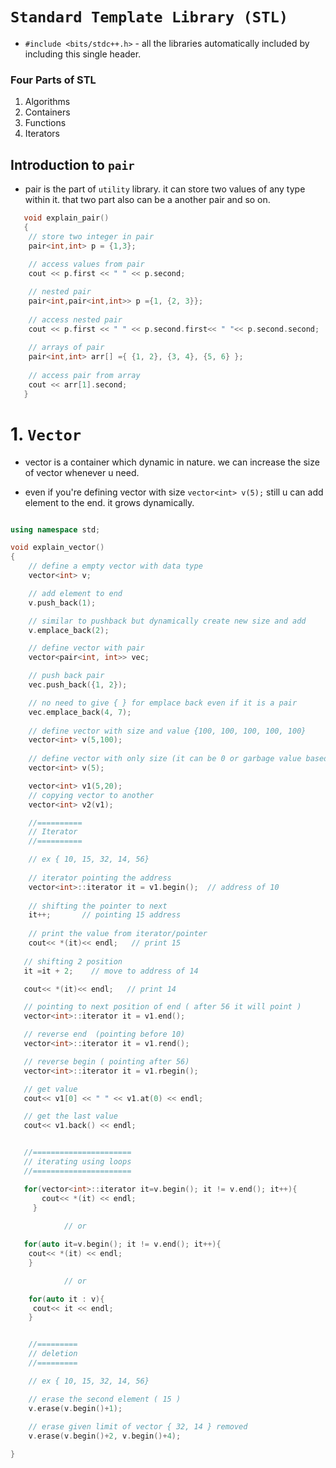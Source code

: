 # `Standard Template Library (STL)`

- `#include <bits/stdc++.h>` - all the libraries automatically included by including this single header. 

### Four Parts of STL 
1. Algorithms
2. Containers
3. Functions
4. Iterators


## Introduction to `pair` 
-  pair is the part of `utility` library. it can store two values of any type within it. that two part also can be a another pair and so on.

```c++
   void explain_pair()
   {
    // store two integer in pair
    pair<int,int> p = {1,3};
    
    // access values from pair
    cout << p.first << " " << p.second;

    // nested pair 
    pair<int,pair<int,int>> p ={1, {2, 3}}; 
 
    // access nested pair
    cout << p.first << " " << p.second.first<< " "<< p.second.second;
     
    // arrays of pair
    pair<int,int> arr[] ={ {1, 2}, {3, 4}, {5, 6} };
    
    // access pair from array
    cout << arr[1].second;
   }
```

# 1. `Vector`

- vector is a container which dynamic in nature. we can increase the size of vector whenever u need.

- even if you're defining vector with size `vector<int> v(5);` still u can add element to the end. it grows dynamically.

```c++

using namespace std;

void explain_vector()
{
    // define a empty vector with data type
    vector<int> v;

    // add element to end 
    v.push_back(1);

    // similar to pushback but dynamically create new size and add
    v.emplace_back(2);

    // define vector with pair
    vector<pair<int, int>> vec;

    // push back pair 
    vec.push_back({1, 2});

    // no need to give { } for emplace back even if it is a pair
    vec.emplace_back(4, 7);
   
    // define vector with size and value {100, 100, 100, 100, 100}
    vector<int> v(5,100);
    
    // define vector with only size (it can be 0 or garbage value based on compiler)
    vector<int> v(5);

    vector<int> v1(5,20);
    // copying vector to another
    vector<int> v2(v1);

    //==========
    // Iterator 
    //==========

    // ex { 10, 15, 32, 14, 56}
    
    // iterator pointing the address
    vector<int>::iterator it = v1.begin();  // address of 10
    
    // shifting the pointer to next
    it++;       // pointing 15 address                                         
    
    // print the value from iterator/pointer
    cout<< *(it)<< endl;   // print 15 
   
   // shifting 2 position
   it =it + 2;    // move to address of 14

   cout<< *(it)<< endl;   // print 14

   // pointing to next position of end ( after 56 it will point )
   vector<int>::iterator it = v1.end();

   // reverse end  (pointing before 10)
   vector<int>::iterator it = v1.rend();

   // reverse begin ( pointing after 56)
   vector<int>::iterator it = v1.rbegin();

   // get value 
   cout<< v1[0] << " " << v1.at(0) << endl;

   // get the last value
   cout<< v1.back() << endl;


   //======================
   // iterating using loops
   //======================

   for(vector<int>::iterator it=v.begin(); it != v.end(); it++){
       cout<< *(it) << endl;
     }
   
            // or

   for(auto it=v.begin(); it != v.end(); it++){
    cout<< *(it) << endl;
    }     

            // or

    for(auto it : v){
     cout<< it << endl;
    }      


    //=========
    // deletion
    //=========      

    // ex { 10, 15, 32, 14, 56} 

    // erase the second element ( 15 )
    v.erase(v.begin()+1);  
    
    // erase given limit of vector { 32, 14 } removed
    v.erase(v.begin()+2, v.begin()+4);  

}

```